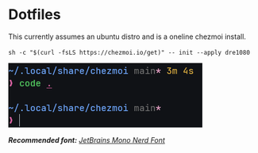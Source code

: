 # Dotfiles

This currently assumes an ubuntu distro and is a oneline chezmoi install.

`sh -c "$(curl -fsLS https://chezmoi.io/get)" -- init --apply dre1080`

![Terminal Preview](preview.png)

_**Recommended font:** [JetBrains Mono Nerd Font](https://github.com/ryanoasis/nerd-fonts/releases/latest/download/JetBrainsMono.tar.xz)_
